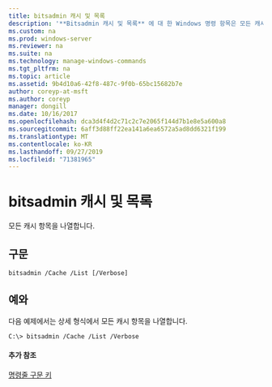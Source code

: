 ```yaml
---
title: bitsadmin 캐시 및 목록
description: '**Bitsadmin 캐시 및 목록** 에 대 한 Windows 명령 항목은 모든 캐시 항목을 나열 합니다.'
ms.custom: na
ms.prod: windows-server
ms.reviewer: na
ms.suite: na
ms.technology: manage-windows-commands
ms.tgt_pltfrm: na
ms.topic: article
ms.assetid: 9b4d10a6-42f8-487c-9f0b-65bc15682b7e
author: coreyp-at-msft
ms.author: coreyp
manager: dongill
ms.date: 10/16/2017
ms.openlocfilehash: dca3d4f4d2c71c2c7e2065f144d7b1e8e5a600a8
ms.sourcegitcommit: 6aff3d88ff22ea141a6ea6572a5ad8dd6321f199
ms.translationtype: MT
ms.contentlocale: ko-KR
ms.lasthandoff: 09/27/2019
ms.locfileid: "71381965"
---
```

# <a name="bitsadmin-cache-and-list"></a>bitsadmin 캐시 및 목록



모든 캐시 항목을 나열합니다.

## <a name="syntax"></a>구문

```
bitsadmin /Cache /List [/Verbose] 
```

## <a name="BKMK_examples"></a>예와

다음 예제에서는 상세 형식에서 모든 캐시 항목을 나열합니다.
```
C:\> bitsadmin /Cache /List /Verbose
```

#### <a name="additional-references"></a>추가 참조

[명령줄 구문 키](command-line-syntax-key.md)